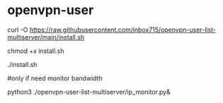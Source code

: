 # openvpn-user
 
 
curl -O https://raw.githubusercontent.com/inbox715/openvpn-user-list-multiserver/main/install.sh

chmod +x install.sh

./install.sh



#only if need monitor bandwidth

python3 ./openvpn-user-list-multiserver/ip_monitor.py&

